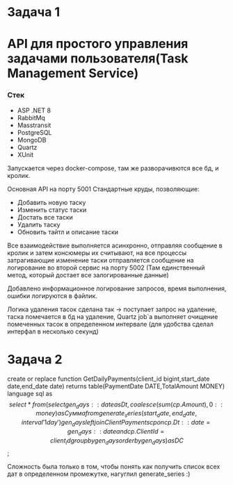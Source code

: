 # Задача 1
# API для простого управления задачами пользователя(Task Management Service)

### Стек
* ASP .NET 8
* RabbitMq
* Masstransit
* PostgreSQL
* MongoDB
* Quartz
* XUnit

Запускается через docker-compose, там же разворачивются все бд, и кролик.

Основная API на порту 5001
Стандартные круды, позволяющие:
- Добавить новую таску
- Изменить статус таски
- Достать все таски
- Удалить таску
- Обновить тайтл и описание таски

Все взаимодействие выполняется асинхронно, отправляя сообщение в кролик и затем консюмеры их считывают, на все процессы затрагивающие изменение таски отправляется сообщение на логирование во второй сервис на порту 5002 (Там единственный метод, который достает все залогированные данные)

Добавлено информационное логирование запросов, время выполнения, ошибки логируются в файлик.

Логика удаления тасок сделана так -> поступает запрос на удаление, таска помечается в бд на удаление, Quartz job`а выполняет очищение помеченных тасок в определенном интервале (для удобства сделал интерфал в несколько секунд)

# Задача 2
create or replace function GetDailyPayments(client_id bigint,start_date date,end_date date)
returns table(PaymentDate DATE,TotalAmount MONEY)
    language sql
as $$
    select *
    from (select gen_days::date as Dt, coalesce(sum(cp.Amount), 0::money) as Сумма
    from generate_series(start_date, end_date, interval '1 day') gen_days
    left join ClientPayments cp
        on cp.Dt::date = gen_days::date and cp.ClientId = client_id
    group by gen_days
    order by gen_days) as DС
    $$;

Сложность была только в том, чтобы понять как получить список всех дат в определенном промежутке, нагуглил generate_series :)
